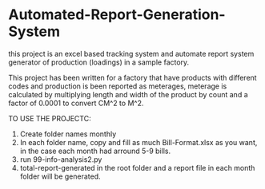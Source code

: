 # Automated-Report-Generation-System

this project is an excel based tracking system and automate report system generator of production (loadings) in  a sample factory.

This project has been written for a factory that have products with different codes and production is been reported as meterages, meterage is calculated by multiplying length and width of the product
by count and a factor of 0.0001 to convert CM^2 to M^2.

TO USE THE PROJECTC:
  1) Create folder names monthly
  2) In each folder name, copy and fill as much Bill-Format.xlsx as you want, in the case each month had arround 5-9 bills.
  3) run 99-info-analysis2.py
  4) total-report-generated in the root folder and a report file in each month folder will be generated.
